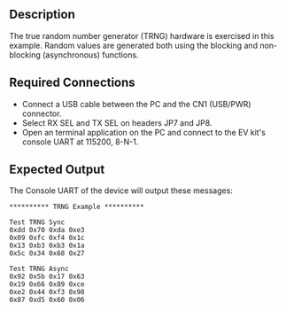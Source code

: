 ## Description

The true random number generator (TRNG) hardware is exercised in this example.  Random values are generated both using the blocking and non-blocking (asynchronous) functions.

## Required Connections

-   Connect a USB cable between the PC and the CN1 (USB/PWR) connector.
-   Select RX SEL and TX SEL on headers JP7 and JP8.
-   Open an terminal application on the PC and connect to the EV kit's console UART at 115200, 8-N-1.

## Expected Output

The Console UART of the device will output these messages:

```
********** TRNG Example **********

Test TRNG Sync
0xdd 0x70 0xda 0xe3
0x09 0xfc 0xf4 0x1c
0x13 0xb3 0xb3 0x1a
0x5c 0x34 0x68 0x27

Test TRNG Async
0x92 0x5b 0x17 0x63
0x19 0x66 0x89 0xce
0xe2 0x44 0xf3 0x98
0x87 0xd5 0x60 0x06
```